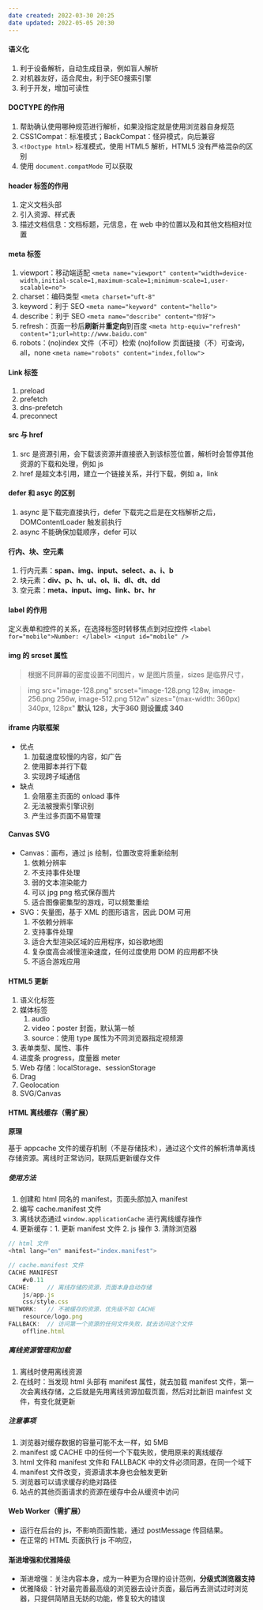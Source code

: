 ```yaml
---
date created: 2022-03-30 20:25
date updated: 2022-05-05 20:30
---
```


#### 语义化

1. 利于设备解析，自动生成目录，例如盲人解析
2. 对机器友好，适合爬虫，利于SEO搜索引擎
3. 利于开发，增加可读性

#### DOCTYPE 的作用

1. 帮助确认使用哪种规范进行解析，如果没指定就是使用浏览器自身规范
2. CSS1Compat：标准模式；BackCompat：怪异模式，向后兼容
3. `<!Doctype html>` 标准模式，使用 HTML5 解析，HTML5 没有严格混杂的区别
4. 使用 `document.compatMode` 可以获取

#### header 标签的作用

1. 定义文档头部
2. 引入资源、样式表
3. 描述文档信息：文档标题，元信息，在 web 中的位置以及和其他文档相对位置

#### meta 标签

1. viewport：移动端适配
   `<meta name="viewport" content="width=device-width,initial-scale=1,maximum-scale=1;minimum-scale=1,user-scalable=no">`
2. charset：编码类型
   `<meta charset="uft-8"`
3. keyword：利于 SEO
   `<meta name="keyword" content="hello">`
4. describe：利于 SEO
   `<meta name="describe" content="你好">`
5. refresh：页面一秒后**刷新**并**重定向**到百度
   `<meta http-equiv="refresh" content="1;url=http://www.baidu.com"`
6. robots：(no)index 文件（不可）检索 (no)follow 页面链接（不）可查询，all，none
   `<meta name="robots" content="index,follow">`

#### Link 标签

1. preload
2. prefetch
3. dns-prefetch
4. preconnect

#### src 与 href

1. src 是资源引用，会下载该资源并直接嵌入到该标签位置，解析时会暂停其他资源的下载和处理，例如 js
2. href 是超文本引用，建立一个链接关系，并行下载，例如 a，link

#### defer 和 asyc 的区别

1. async 是下载完直接执行，defer 下载完之后是在文档解析之后，DOMContentLoader 触发前执行
2. async 不能确保加载顺序，defer 可以

#### 行内、块、空元素

1. 行内元素：**span、img、input、select、a、i、b**
2. 块元素：**div、p、h、ul、ol、li、dl、dt、dd**
3. 空元素：**meta、input、img、link、br、hr**

#### label 的作用

定义表单和控件的关系，在选择标签时转移焦点到对应控件
`<label for="mobile">Number: </label> <input id="mobile" />`

#### img 的 srcset 属性

> 根据不同屏幕的密度设置不同图片，w 是图片质量，sizes 是临界尺寸，

> img src="image-128.png" srcset="image-128.png 128w, image-256.png 256w, image-512.png 512w" sizes="(max-width: 360px) 340px, 128px"  **默认 128，大于360 则设置成 340**

#### iframe 内联框架

- 优点
  1. 加载速度较慢的内容，如广告
  2. 使用脚本并行下载
  3. 实现跨子域通信
- 缺点
  1. 会阻塞主页面的 onload 事件
  2. 无法被搜索引擎识别
  3. 产生过多页面不易管理

#### Canvas SVG

- Canvas：画布，通过 js 绘制，位置改变将重新绘制
  1. 依赖分辨率
  2. 不支持事件处理
  3. 弱的文本渲染能力
  4. 可以 jpg png 格式保存图片
  5. 适合图像密集型的游戏，可以频繁重绘
- SVG：矢量图，基于 XML 的图形语言，因此 DOM 可用
  1. 不依赖分辨率
  2. 支持事件处理
  3. 适合大型渲染区域的应用程序，如谷歌地图
  4. 复杂度高会减慢渲染速度，任何过度使用 DOM 的应用都不快
  5. 不适合游戏应用

#### HTML5 更新

1. 语义化标签
2. 媒体标签
   1. audio
   2. video：poster 封面，默认第一帧
   3. source：使用 type 属性为不同浏览器指定视频源
3. 表单类型、属性、事件
4. 进度条 progress，度量器 meter
5. Web 存储：localStorage、sessionStorage
6. Drag
7. Geolocation
8. SVG/Canvas

#### HTML 离线缓存（需扩展）

**原理**

基于 appcache 文件的缓存机制（不是存储技术），通过这个文件的解析清单离线存储资源。离线时正常访问，联网后更新缓存文件

##### 使用方法

1. 创建和 html 同名的 manifest，页面头部加入 manifest
2. 编写 cache.manifest 文件
3. 离线状态通过 `window.applicationCache` 进行离线缓存操作
4. 更新缓存：1. 更新 manifest 文件 2. js 操作 3. 清除浏览器

```js
// html 文件
<html lang="en" manifest="index.manifest">

// cache.manifest 文件
CACHE MANIFEST
	#v0.11
CACHE:     // 离线存储的资源，页面本身自动存储
	js/app.js
	css/style.css
NETWORK:   // 不被缓存的资源，优先级不如 CACHE
	resource/logo.png
FALLBACK:  // 访问第一个资源的任何文件失败，就去访问这个文件
	offline.html
```

##### 离线资源管理和加载

1. 离线时使用离线资源
2. 在线时：当发现 html 头部有 manifest 属性，就去加载 manifest 文件，第一次会离线存储，之后就是先用离线资源加载页面，然后对比新旧 mainfest 文件，有变化就更新

##### 注意事项

1. 浏览器对缓存数据的容量可能不太一样，如 5MB
2. manifest 或 CACHE 中的任何一个下载失败，使用原来的离线缓存
3. html 文件和 manifest 文件和 FALLBACK 中的文件必须同源，在同一个域下
4. manifest 文件改变，资源请求本身也会触发更新
5. 浏览器可以请求缓存的绝对路径
6. 站点的其他页面请求的资源在缓存中会从缓资中访问

#### Web Worker（需扩展）

- 运行在后台的 js，不影响页面性能，通过 postMessage 传回结果。
- 在正常的 HTML 页面执行 js 不响应，

#### 渐进增强和优雅降级

- 渐进增强：关注内容本身，成为一种更为合理的设计范例，**分级式浏览器支持**
- 优雅降级：针对最完善最高级的浏览器去设计页面，最后再去测试过时浏览器，只提供简陋且无妨的功能，修复较大的错误
